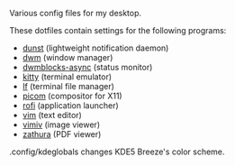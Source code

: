 Various config files for my desktop.

These dotfiles contain settings for the following programs:
- [dunst](https://dunst-project.org/) (lightweight notification daemon)
- [dwm](https://dwm.suckless.org/) (window manager)
- [dwmblocks-async](https://github.com/UtkarshVerma/dwmblocks-async) (status monitor)
- [kitty](https://sw.kovidgoyal.net/kitty/) (terminal emulator)
- [lf](https://github.com/gokcehan/lf) (terminal file manager)
- [picom](https://github.com/yshui/picom) (compositor for X11)
- [rofi](https://github.com/DaveDavenport/rofi/) (application launcher)
- [vim](https://www.vim.org/) (text editor)
- [vimiv](https://github.com/karlch/vimiv-qt) (image viewer)
- [zathura](https://pwmt.org/projects/zathura/) (PDF viewer)

.config/kdeglobals changes KDE5 Breeze's color scheme.
